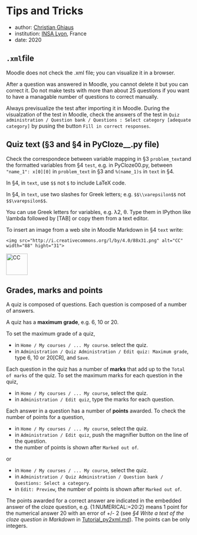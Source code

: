 # Tips and Tricks

- author: [Christian Ghiaus](mailto:cghiaus@gmail.com)
- institution: [INSA Lyon](https://www.insa-lyon.fr), France
- date: 2020

## `.xml`file

Moodle does not check the .xml file; you can visualize it in a browser.

After a question was answered in Moodle, you cannot delete it but you can correct it. Do not make tests with more than about 25 questions if you want to have a managable number of questions to correct manually.

Always previsualize the test after importing it in Moodle. During the visualzation of the test in Moodle, check the answers of the test in  `Quiz administration / Question bank / Questions : Select category [adequate category]` by pusing the button `Fill in correct responses`. 

## Quiz text (§3 and §4 in PyCloze__.py file)

Check the correspondece between variable mapping in  §3 `problem_text`and the formatted variables from §4 `test`, e.g. in PyCloze00.py, between `"name_1": x[0][0]` in `problem_text` in §3 and `%(name_1)s` in `text` in §4.

In §4, in `text`, use `$$` not `$` to include LaTeX code.

In §4, in `text`, use two slashes for Greek letters; e.g. `$$\\varepsilon$$` not `$$\varepsilon$$`.

You can use Greek letters for variables, e.g. λ2, θ. Type them in IPython like \lambda followed by [TAB] or copy them from a text editor.

To insert an image from a web site in Moodle Markdown in §4 `text` write:

`<img src="http://i.creativecommons.org/l/by/4.0/88x31.png"
alt="CC" width="88" hight="31">`

<img src="http://i.creativecommons.org/l/by/4.0/88x31.png"
alt="CC" width="58" hight="17">

## Grades, marks and points

A quiz is composed of questions. Each question is composed of a number of answers.

A quiz has a **maximum grade**, e.g. 6, 10 or 20. 

To set the maximum grade of a quiz,
- in `Home / My courses / ... My course`. select the quiz.
- in `Administration / Quiz Administration / Edit quiz: Maximum grade`, type 6, 10 or 20[CR], and `Save`.

Each question in the quiz has a number of **marks** that add up to the `Total of marks` of the quiz.
To set the maximum marks for each question in the quiz,
- in `Home / My courses / ... My course`, select the quiz.
- in `Administration / Edit quiz`, type the marks for each question.

Each answer in a question has a number of **points** awarded. To check the number of points for a question,
- in `Home / My courses / ... My course`, select the quiz.
- in `Administration / Edit quiz`, push the magnifier button on the line of the question.
- the number of points is shown after `Marked out of`.

or
- in `Home / My courses / ... My course`, select the quiz.
- in `Administration / Quiz Administration / Question bank / Questions: Select a category`.
- in `Edit: Preview`, the number of points is shown after `Marked out of`.

The points awarded for a correct answer are indicated in the embedded answer of the cloze question, e.g. {1:NUMERICAL:=20:2} means 1 point for the numerical answer 20 with an error of +/- 2 (see *§4 Write a text of the cloze question in Markdown* in [Tutorial_py2xml.md](Tutorial_py2xml.md)). The points can be only integers.
